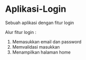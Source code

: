 # Aplikasi-Login
Sebuah aplikasi dengan fitur login

Alur fitur login : 
1. Memasukkan email dan password
2. Memvalidasi masukkan
3. Menampilkan halaman home
